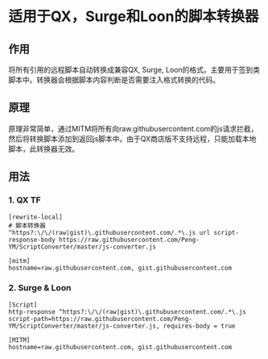 # 适用于QX，Surge和Loon的脚本转换器
## 作用
将所有引用的远程脚本自动转换成兼容QX, Surge, Loon的格式。主要用于签到类脚本中。转换器会根据脚本内容判断是否需要注入格式转换的代码。
## 原理
原理非常简单，通过MITM将所有向raw.githubusercontent.com的js请求拦截，然后将转换脚本添加到返回js脚本中。由于QX商店版不支持远程，只能加载本地脚本，此转换器无效。
## 用法
### 1. QX TF
```
[rewrite-local]
# 脚本转换器
^https?:\/\/(raw|gist)\.githubusercontent.com/.*\.js url script-response-body https://raw.githubusercontent.com/Peng-YM/ScriptConverter/master/js-converter.js

[mitm]
hostname=raw.githubusercontent.com, gist.githubusercontent.com
```
### 2. Surge & Loon
```
[Script]
http-response ^https?:\/\/(raw|gist)\.githubusercontent.com/.*\.js script-path=https://raw.githubusercontent.com/Peng-YM/ScriptConverter/master/js-converter.js, requires-body = true

[MITM]
hostname=raw.githubusercontent.com, gist.githubusercontent.com

```


